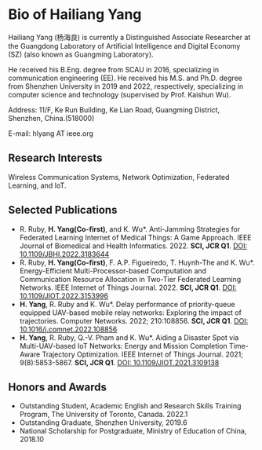 # Bio of Hailiang Yang

Hailiang Yang (杨海良) is currently a Distinguished Associate Researcher at the Guangdong Laboratory of Artificial Intelligence and Digital Economy (SZ) (also known as Guangming Laboratory). 

He received his B.Eng. degree from SCAU in 2016, specializing in communication engineering (EE). He received his M.S. and Ph.D. degree from Shenzhen University in 2019 and 2022, respectively, specializing in computer science and technology (supervised by Prof. Kaishun Wu).

Address: 11/F, Ke Run Building, Ke Lian Road, Guangming District, Shenzhen, China.(518000)

E-mail: hlyang AT ieee.org


## Research Interests
Wireless Communication Systems, Network Optimization, Federated Learning, and IoT.

## Selected Publications
- R. Ruby, **H. Yang(Co-first)**, and K. Wu*. Anti-Jamming Strategies for Federated Learning Internet of Medical Things: A Game Approach. IEEE Journal of Biomedical and Health Informatics. 2022. **SCI, JCR Q1**. [DOI: 10.1109/JBHI.2022.3183644](https://doi.org/10.1109/JBHI.2022.3183644)
- R. Ruby, **H. Yang(Co-first)**, F. A.P. Figueiredo, T. Huynh-The and K. Wu*. Energy-Efficient Multi-Processor-based Computation and Communication Resource Allocation in Two-Tier Federated Learning Networks. IEEE Internet of Things Journal. 2022. **SCI, JCR Q1**. [DOI: 10.1109/JIOT.2022.3153996](https://doi.org/10.1109/JIOT.2022.3153996)
- **H. Yang**, R. Ruby and K. Wu*. Delay performance of priority-queue equipped UAV-based mobile relay networks: Exploring the impact of trajectories. Computer Networks. 2022; 210:108856. **SCI, JCR Q1**. [DOI: 10.1016/j.comnet.2022.108856](https://doi.org/10.1016/j.comnet.2022.108856)
- **H. Yang**, R. Ruby, Q.-V. Pham and K. Wu*. Aiding a Disaster Spot via Multi-UAV-based IoT Networks: Energy and Mission Completion Time-Aware Trajectory Optimization. IEEE Internet of Things Journal. 2021; 9(8):5853-5867. **SCI, JCR Q1**. [DOI: 10.1109/JIOT.2021.3109138](https://doi.org/10.1109/JIOT.2021.3109138)


## Honors and Awards
- Outstanding Student, Academic English and Research Skills Training Program, The University of Toronto, Canada. 2022.1
- Outstanding Graduate, Shenzhen University, 2019.6
- National Scholarship for Postgraduate, Ministry of Education of China, 2018.10
